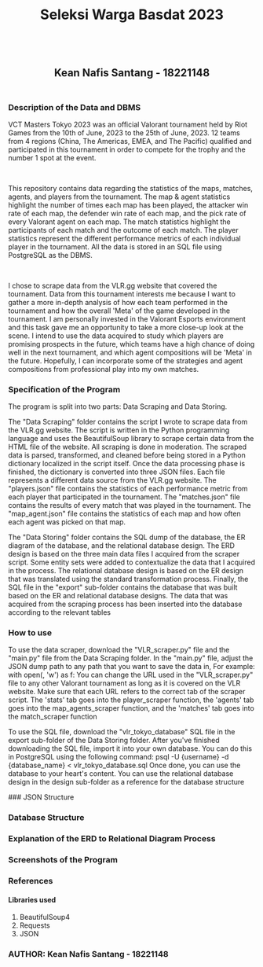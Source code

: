 <h1 align="center">
  <br>
  Seleksi Warga Basdat 2023
  <br>
  <br>
</h1>

<h2 align="center">
  <br>
  Kean Nafis Santang - 18221148
  <br>
  <br>
</h2>



### Description of the Data and DBMS
<p>
  VCT Masters Tokyo 2023 was an official Valorant tournament held by Riot Games from the 10th of June, 2023 to the 25th of June, 2023. 12 teams from 4 regions (China, The Americas, EMEA, and The Pacific) qualified and participated in this tournament in order to compete for the trophy and the number 1 spot at the event. 
</p>
<br>

<p>
  This repository contains data regarding the statistics of the maps, matches, agents, and players from the tournament. The map & agent statistics highlight the number of times each map has been played, the attacker win rate of each map, the defender win rate of each map, and the pick rate of every Valorant agent on each map. The match statistics highlight the participants of each match and the outcome of each match. The player statistics represent the different performance metrics of each individual player in the tournament. All the data is stored in an SQL file using PostgreSQL as the DBMS.
</p>
<br>

<p>
  I chose to scrape data from the VLR.gg website that covered the tournament. Data from this tournament interests me because I want to gather a more in-depth analysis of how each team performed in the tournament and how the overall 'Meta' of the game developed in the tournament. I am personally invested in the Valorant Esports environment and this task gave me an opportunity to take a more close-up look at the scene. I intend to use the data acquired to study which players are promising prospects in the future, which teams have a high chance of doing well in the next tournament, and which agent compositions will be 'Meta' in the future. Hopefully, I can incorporate some of the strategies and agent compositions from professional play into my own matches.
</p>

### Specification of the Program
<p>
  The program is split into two parts: Data Scraping and Data Storing. 
  
  The "Data Scraping" folder contains the script I wrote to scrape data from the VLR.gg website. The script is written in the Python programming language and uses the BeautifulSoup library to scrape certain data from the HTML file of the website. All scraping is done in moderation. The scraped data is parsed, transformed, and cleaned before being stored in a Python dictionary localized in the script itself. Once the data processing phase is finished, the dictionary is converted into three JSON files. Each file represents a different data source from the VLR.gg website. The "players.json" file contains the statistics of each performance metric from each player that participated in the tournament. The "matches.json" file contains the results of every match that was played in the tournament. The "map_agent.json" file contains the statistics of each map and how often each agent was picked on that map.

  The "Data Storing" folder contains the SQL dump of the database, the ER diagram of the database, and the relational database design. The ERD design is based on the three main data files I acquired from the scraper script. Some entity sets were added to contextualize the data that I acquired in the process. The relational database design is based on the ER design that was translated using the standard transformation process. Finally, the SQL file in the "export" sub-folder contains the database that was built based on the ER and relational database designs. The data that was acquired from the scraping process has been inserted into the database according to the relevant tables
</p>

### How to use
<p>
  To use the data scraper, download the "VLR_scraper.py" file and the "main.py" file from the Data Scraping folder. In the "main.py" file, adjust the JSON dump path to any path that you want to save the data in, For example:
  with open(<YOUR PATH HERE>, 'w') as f:
    You can change the URL used in the "VLR_scraper.py" file to any other Valorant tournament as long as it is covered on the VLR website. Make sure that each URL refers to the correct tab of the scraper script. The 'stats' tab goes into the player_scraper function, the 'agents' tab goes into the map_agents_scraper function, and the 'matches' tab goes into the match_scraper function

  To use the SQL file, download the "vlr_tokyo_database" SQL file in the export sub-folder of the Data Storing folder. After you've finished downloading the SQL file, import it into your own database. You can do this in PostgreSQL using the following command:
  psql -U {username} -d {database_name} < vlr_tokyo_database.sql
Once done, you can use the database to your heart's content. You can use the relational database design in the design sub-folder as a reference for the database structure
</p>
### JSON Structure

### Database Structure

### Explanation of the ERD to Relational Diagram Process

### Screenshots of the Program

### References
#### Libraries used
1. BeautifulSoup4
2. Requests
3. JSON

### AUTHOR: Kean Nafis Santang - 18221148
